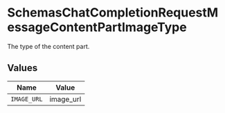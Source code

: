 # SchemasChatCompletionRequestMessageContentPartImageType

The type of the content part.


## Values

| Name        | Value       |
| ----------- | ----------- |
| `IMAGE_URL` | image_url   |